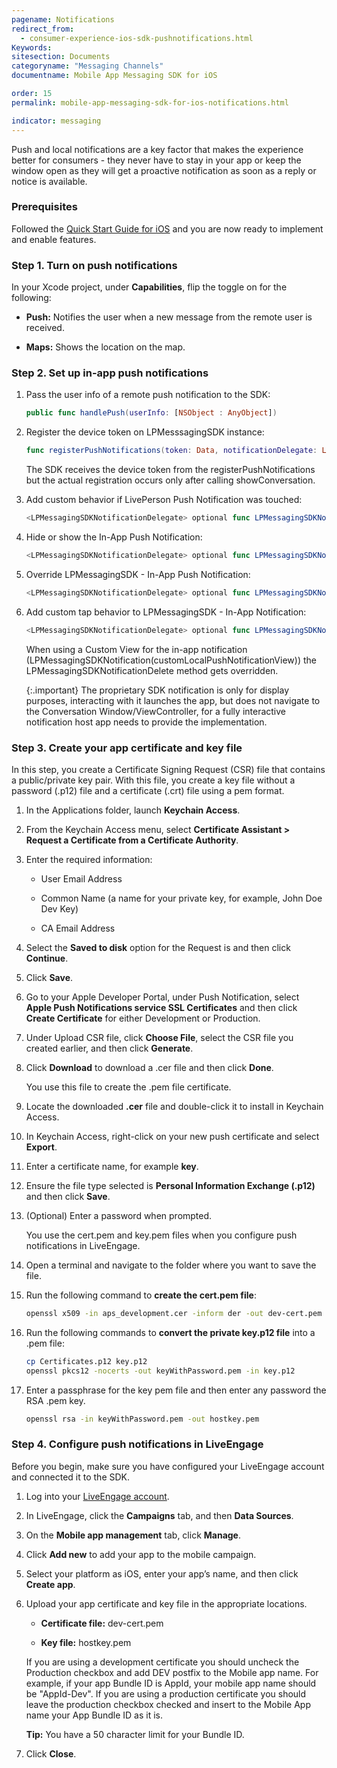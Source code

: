 ```yaml
---
pagename: Notifications
redirect_from:
  - consumer-experience-ios-sdk-pushnotifications.html
Keywords:
sitesection: Documents
categoryname: "Messaging Channels"
documentname: Mobile App Messaging SDK for iOS

order: 15
permalink: mobile-app-messaging-sdk-for-ios-notifications.html

indicator: messaging
---
```


Push and local notifications are a key factor that makes the experience better for consumers - they never have to stay in your app or keep the window open as they will get a proactive notification as soon as a reply or notice is available.

### Prerequisites

Followed the [Quick Start Guide for iOS](mobile-app-messaging-sdk-for-ios-quick-start.html) and you are now ready to implement and enable features.

### Step 1. Turn on push notifications

In your Xcode project, under **Capabilities**, flip the toggle on for the following:

- **Push:** Notifies the user when a new message from the remote user is received.

- **Maps:** Shows the location on the map.

### Step 2. Set up in-app push notifications 

1. Pass the user info of a remote push notification to the SDK:

   ```swift
   public func handlePush(userInfo: [NSObject : AnyObject])
   ```

2. Register the device token on LPMesssagingSDK instance:

   ```swift
   func registerPushNotifications(token: Data, notificationDelegate: LPMessagingSDKNotificationDelegate? = nil, alternateBundleID: String? = nil, authenticationParams: LPAuthenticationParams? = nil)
   ```

   The SDK receives the device token from the registerPushNotifications but the actual registration occurs only after calling showConversation.

3. Add custom behavior if LivePerson Push Notification was touched:

   ```swift
   <LPMessagingSDKNotificationDelegate> optional func LPMessagingSDKNotification(didReceivePushNotification notification: LPNotification)
   ```

4. Hide or show the In-App Push Notification:

   ```swift
   <LPMessagingSDKNotificationDelegate> optional func LPMessagingSDKNotification(shouldShowPushNotification notification: LPNotification) -> Bool
   ```

5. Override LPMessagingSDK - In-App Push Notification:

   ```swift
   <LPMessagingSDKNotificationDelegate> optional func LPMessagingSDKNotification(customLocalPushNotificationView notification: LPNotification) -> UIView
   ```

6. Add custom tap behavior to LPMessagingSDK - In-App Notification:

   ```swift
   <LPMessagingSDKNotificationDelegate> optional func LPMessagingSDKNotification(notificationTapped notification: LPNotification)
   ```

   When using a Custom View for the in-app notification (LPMessagingSDKNotification(customLocalPushNotificationView)) the LPMessagingSDKNotificationDelete method gets overridden. 

   {:.important}
   The proprietary SDK notification is only for display purposes, interacting with it launches the app, but does not navigate to the Conversation Window/ViewController, for a fully interactive notification host app needs to provide the implementation.

### Step 3. Create your app certificate and key file

In this step, you create a Certificate Signing Request (CSR) file that contains a public/private key pair. With this file, you create a key file without a password (.p12) file and a certificate (.crt) file using a pem format.

1. In the Applications folder, launch **Keychain Access**.

2. From the Keychain Access menu, select **Certificate Assistant > Request a Certificate from a Certificate Authority**. 

3. Enter the required information:

   - User Email Address

   - Common Name (a name for your private key, for example, John Doe Dev Key)

   - CA Email Address

4. Select the **Saved to disk** option for the Request is and then click **Continue**. 

5. Click **Save**. 

6. Go to your Apple Developer Portal, under Push Notification, select **Apple Push Notifications service SSL Certificates** and then click **Create Certificate** for either Development or Production.

7. Under Upload CSR file, click **Choose File**, select the CSR file you created earlier, and then click **Generate**.

8. Click **Download** to download a .cer file and then click **Done**. 

   You use this file to create the .pem file certificate.

9. Locate the downloaded **.cer** file and double-click it to install in Keychain Access.

10. In Keychain Access, right-click on your new push certificate and select **Export**.

11. Enter a certificate name, for example **key**.

12. Ensure the file type selected is **Personal Information Exchange (.p12)** and then click **Save**.

13. (Optional) Enter a password when prompted.  

    You use the cert.pem and key.pem files when you configure push notifications in LiveEngage.

14. Open a terminal and navigate to the folder where you want to save the file.

15. Run the following command to **create the cert.pem file**:

    ```bash
    openssl x509 -in aps_development.cer -inform der -out dev-cert.pem
    ```

16. Run the following commands to **convert the private key.p12 file** into a .pem file:

    ```bash
    cp Certificates.p12 key.p12
    openssl pkcs12 -nocerts -out keyWithPassword.pem -in key.p12
    ```

16. Enter a passphrase for the key pem file and then enter any password the RSA .pem key.

    ```bash
    openssl rsa -in keyWithPassword.pem -out hostkey.pem
    ```

### Step 4. Configure push notifications in LiveEngage

Before you begin, make sure you have configured your LiveEngage account and connected it to the SDK.

1. Log into your [LiveEngage account](https://authentication.liveperson.net/login.html?lpservice=liveEngage&servicepath=a%2F~~accountid~~%2F%23%2C~~ssokey~~).

2. In LiveEngage, click the **Campaigns** tab, and then **Data Sources**.

3. On the **Mobile app management** tab, click **Manage**.

4. Click **Add new** to add your app to the mobile campaign.

5. Select your platform as iOS, enter your app’s name, and then click **Create app**. 

6. Upload your app certificate and key file in the appropriate locations. 

   - **Certificate file:** dev-cert.pem

   - **Key file:** hostkey.pem

   If you are using a development certificate you should uncheck the Production checkbox and add DEV postfix to the Mobile app name. For example, if your app Bundle ID is AppId, your mobile app name should be "AppId-Dev". If you are using a production certificate you should leave the production checkbox checked and insert to the Mobile App name your App Bundle ID as it is.

   **Tip:** You have a 50 character limit for your Bundle ID.

7. Click **Close**.

